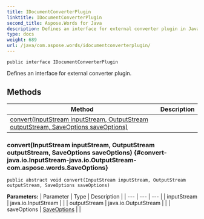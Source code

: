 ```yaml
---
title: IDocumentConverterPlugin
linktitle: IDocumentConverterPlugin
second_title: Aspose.Words for Java
description: Defines an interface for external converter plugin in Java.
type: docs
weight: 689
url: /java/com.aspose.words/idocumentconverterplugin/
---
```

```
public interface IDocumentConverterPlugin
```

Defines an interface for external converter plugin.
## Methods

| Method | Description |
| --- | --- |
| [convert(InputStream inputStream, OutputStream outputStream, SaveOptions saveOptions)](#convert-java.io.InputStream-java.io.OutputStream-com.aspose.words.SaveOptions) |  |
### convert(InputStream inputStream, OutputStream outputStream, SaveOptions saveOptions) {#convert-java.io.InputStream-java.io.OutputStream-com.aspose.words.SaveOptions}
```
public abstract void convert(InputStream inputStream, OutputStream outputStream, SaveOptions saveOptions)
```




**Parameters:**
| Parameter | Type | Description |
| --- | --- | --- |
| inputStream | java.io.InputStream |  |
| outputStream | java.io.OutputStream |  |
| saveOptions | [SaveOptions](../../com.aspose.words/saveoptions/) |  |

